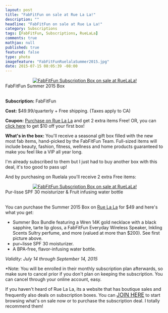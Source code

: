 ```yaml
---
layout: post
title: "FabFitFun on sale at Rue La La!"
description: ""
headline: "FabFitFun on sale at Rue La La!"
category: Subscriptions
tags: [FabFitFun, Subscriptions, RueLaLa]
comments: true
mathjax: null
published: true
featured: false
type: photo
imagefeature: "FabFitFunRuelalaSummer2015.jpg"
date: 2015-07-15 08:05:39 -08:00
---
```


<center><a href="https://www.ruelala.com/invite/whatsupmailbox" target="_blank">
<img src="/images/FabFitFunRuelalaSummer2015.jpg" border="0" style="border:none;max-width:100%;" alt="FabFitFun Subscription Box on sale at RueLaLa!" />
</a></center>
<figcaption>FabFitFun Summer 2015 Box</figcaption>
<br>

<p><b>Subscription:</b> FabFitFun</p>
<p><b>Cost:</b> $49.99/quarterly + Free shipping. (Taxes apply to CA)</p>
<p><b>Coupon:</b> <a href="https://www.ruelala.com/invite/whatsupmailbox" target="_blank">Purchase on Rue La La</a> and get 2 extra items Free! OR, you can <a href="http://xo.fff.me/cwUVT" target="_blank">click here</a> to get $10 off your first box!</p>
<p><b>What's in the box:</b> You'll receive a seasonal gift box filled with the new most fab items, hand-picked by the FabFitFun Team. Full-sized items will include beauty, fashion, fitness, wellness and home products guaranteed to make you feel like a VIP all year long.</p>

<p>I'm already subscribed to them but I just had to buy another box with this deal, it's too good to pass up!</p>

<p>And by purchasing on Ruelala you'll receive 2 extra Free items:</p>
<center><a href="https://www.ruelala.com/invite/whatsupmailbox" target="_blank">
<img src="/images/FabFitFunRuelalaSummer2015b.jpg" border="0" style="border:none;max-width:100%;" alt="FabFitFun Subscription Box on sale at RueLaLa!" />
</a></center>
<figcaption>Pur-lisse SPF 30 moisturizer & Fruit infusing water bottle</figcaption>
<br>

<p>You can purchase the Summer 2015 Box on <a href="https://www.ruelala.com/invite/whatsupmailbox" target="_blank">Rue La La</a> for $49 and here's what you get:
<ul>
<li>Summer Box Bundle featuring a Wren 14K gold necklace with a black sapphire, tarte lip gloss, a FabFitFun Everyday Wireless Speaker, Inkling Scents Sultry perfume, and more (valued at more than $200). See first picture above.</li>
<li>pur~lisse SPF 30 moisturizer.</li>
<li>A BPA-free, flavor-infusing water bottle.</li>
</ul>

<p><i>Validity: July 14 through September 14, 2015</i></p>

<p>*Note: You will be enrolled in their monthly subscription plan afterwards, so make sure to cancel prior if you don't plan on keeping the subscription. You can cancel through your online account, easy.</p>

<p>If you haven't heard of Rue La La, its a website that has boutique sales and frequently also deals on subscription boxes. You can <a href="https://www.ruelala.com/invite/whatsupmailbox" target="_blank"><big>JOIN HERE</big></a> to start browsing what's on sale now or to purchase the subscription deal. I totally recommend them!</p>
